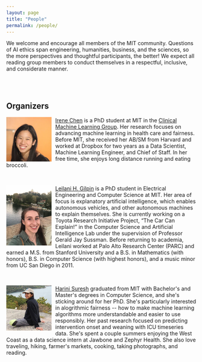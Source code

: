 ```yaml
---
layout: page
title: "People"
permalink: /people/
---
```


We welcome and encourage all members of the MIT community. Questions of AI ethics span engineering, humanities, business, and the sciences, so the more perspectives and thoughtful participants, the better! We expect all reading group members to conduct themselves in a respectful, inclusive, and considerate manner. 

<br> <br>

## Organizers

<p>
<img src="/irene.jpg" alt="..." class="float-left mr-2" width="120px" style="float: left; margin-right: 10px;">
<a href="http://irenechen.net">Irene Chen</a> is a PhD student at MIT in the <a href="http://clinicalml.org">Clinical Machine Learning Group</a>. Her research focuses on advancing machine learning in health care and fairness. Before MIT, she received her AB/SM from Harvard and worked at Dropbox for two years as a Data Scientist, Machine Learning Engineer, and Chief of Staff. In her free time, she enjoys long distance running and eating broccoli.
</p>

<br>
<p>
<img src="/leilani.jpg" alt="..." class="float-left mr-2" width="120px" style="float: left; margin-right: 10px;">
<a href="http://people.csail.mit.edu/lgilpin/">Leilani H. Gilpin</a> is a PhD student in Electrical Engineering and
Computer Science at MIT.  Her area of focus is explanatory artificial
intelligence, which enables autonomous vehicles, and other autonomous
machines to explain themselves. She is currently working on a Toyota
Research Initiative Project, “The Car Can Explain!” in the Computer
Science and Artificial Intelligence Lab under the supervision of
Professor Gerald Jay Sussman.  Before returning to academia, Leilani
worked at Palo Alto Research Center (PARC) and earned a M.S. from Stanford University and a  B.S. in Mathematics (with honors),
B.S. in Computer Science (with highest honors), and a music minor from
UC San Diego in 2011. 

</p>
<br>
<p>
<img src="/harini.jpg" alt="..." class="float-left mr-2" width="120px" style="float: left; margin-right: 10px;">
<a href="http://harinisuresh.com/">Harini Suresh</a> graduated from MIT with Bachelor's and Master's degrees in Computer Science, and she's sticking around for her PhD. She's particularly interested in alogrithmic fairness -- how to make machine learning algorithms more understandable and easier to use responsibly. Her past research focused on predicting intervention onset and weaning with ICU timeseries data. She's spent a couple summers enjoying the West Coast as a data science intern at Jawbone and Zephyr Health. She also love traveling, hiking, farmer's markets, cooking, taking photographs, and reading.
</p>